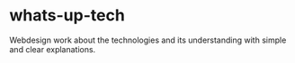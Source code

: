 # whats-up-tech
Webdesign work about the technologies and its understanding with simple and clear explanations.
